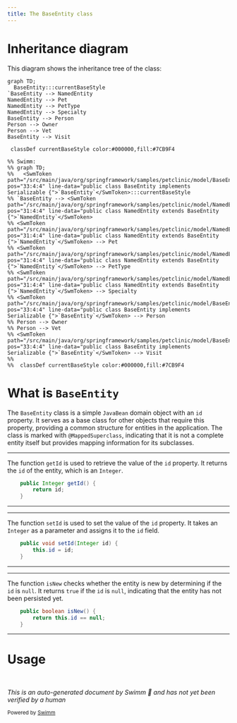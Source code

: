 ```yaml
---
title: The BaseEntity class
---
```

# Inheritance diagram

This diagram shows the inheritance tree of the class:

```mermaid
graph TD;
  BaseEntity:::currentBaseStyle
`BaseEntity --> NamedEntity
NamedEntity --> Pet
NamedEntity --> PetType
NamedEntity --> Specialty
BaseEntity --> Person
Person --> Owner
Person --> Vet
BaseEntity --> Visit

 classDef currentBaseStyle color:#000000,fill:#7CB9F4

%% Swimm:
%% graph TD;
%%   <SwmToken path="/src/main/java/org/springframework/samples/petclinic/model/BaseEntity.java" pos="33:4:4" line-data="public class BaseEntity implements Serializable {">`BaseEntity`</SwmToken>:::currentBaseStyle
%% `BaseEntity --> <SwmToken path="/src/main/java/org/springframework/samples/petclinic/model/NamedEntity.java" pos="31:4:4" line-data="public class NamedEntity extends BaseEntity {">`NamedEntity`</SwmToken>
%% <SwmToken path="/src/main/java/org/springframework/samples/petclinic/model/NamedEntity.java" pos="31:4:4" line-data="public class NamedEntity extends BaseEntity {">`NamedEntity`</SwmToken> --> Pet
%% <SwmToken path="/src/main/java/org/springframework/samples/petclinic/model/NamedEntity.java" pos="31:4:4" line-data="public class NamedEntity extends BaseEntity {">`NamedEntity`</SwmToken> --> PetType
%% <SwmToken path="/src/main/java/org/springframework/samples/petclinic/model/NamedEntity.java" pos="31:4:4" line-data="public class NamedEntity extends BaseEntity {">`NamedEntity`</SwmToken> --> Specialty
%% <SwmToken path="/src/main/java/org/springframework/samples/petclinic/model/BaseEntity.java" pos="33:4:4" line-data="public class BaseEntity implements Serializable {">`BaseEntity`</SwmToken> --> Person
%% Person --> Owner
%% Person --> Vet
%% <SwmToken path="/src/main/java/org/springframework/samples/petclinic/model/BaseEntity.java" pos="33:4:4" line-data="public class BaseEntity implements Serializable {">`BaseEntity`</SwmToken> --> Visit
%% 
%%  classDef currentBaseStyle color:#000000,fill:#7CB9F4
```

# What is <SwmToken path="/src/main/java/org/springframework/samples/petclinic/model/BaseEntity.java" pos="33:4:4" line-data="public class BaseEntity implements Serializable {">`BaseEntity`</SwmToken>

The <SwmToken path="/src/main/java/org/springframework/samples/petclinic/model/BaseEntity.java" pos="33:4:4" line-data="public class BaseEntity implements Serializable {">`BaseEntity`</SwmToken> class is a simple <SwmToken path="src/main/java/org/springframework/samples/petclinic/model/BaseEntity.java" pos="26:5:5" line-data=" * Simple JavaBean domain object with an id property. Used as a base class for objects">`JavaBean`</SwmToken> domain object with an <SwmToken path="src/main/java/org/springframework/samples/petclinic/model/BaseEntity.java" pos="40:3:3" line-data="		return id;">`id`</SwmToken> property. It serves as a base class for other objects that require this property, providing a common structure for entities in the application. The class is marked with <SwmToken path="src/main/java/org/springframework/samples/petclinic/model/BaseEntity.java" pos="32:0:1" line-data="@MappedSuperclass">`@MappedSuperclass`</SwmToken>, indicating that it is not a complete entity itself but provides mapping information for its subclasses.

<SwmSnippet path="/src/main/java/org/springframework/samples/petclinic/model/BaseEntity.java" line="39">

---

The function <SwmToken path="src/main/java/org/springframework/samples/petclinic/model/BaseEntity.java" pos="39:5:5" line-data="	public Integer getId() {">`getId`</SwmToken> is used to retrieve the value of the <SwmToken path="src/main/java/org/springframework/samples/petclinic/model/BaseEntity.java" pos="40:3:3" line-data="		return id;">`id`</SwmToken> property. It returns the <SwmToken path="src/main/java/org/springframework/samples/petclinic/model/BaseEntity.java" pos="40:3:3" line-data="		return id;">`id`</SwmToken> of the entity, which is an <SwmToken path="src/main/java/org/springframework/samples/petclinic/model/BaseEntity.java" pos="39:3:3" line-data="	public Integer getId() {">`Integer`</SwmToken>.

```java
	public Integer getId() {
		return id;
	}
```

---

</SwmSnippet>

<SwmSnippet path="/src/main/java/org/springframework/samples/petclinic/model/BaseEntity.java" line="43">

---

The function <SwmToken path="src/main/java/org/springframework/samples/petclinic/model/BaseEntity.java" pos="43:5:5" line-data="	public void setId(Integer id) {">`setId`</SwmToken> is used to set the value of the <SwmToken path="src/main/java/org/springframework/samples/petclinic/model/BaseEntity.java" pos="43:9:9" line-data="	public void setId(Integer id) {">`id`</SwmToken> property. It takes an <SwmToken path="src/main/java/org/springframework/samples/petclinic/model/BaseEntity.java" pos="43:7:7" line-data="	public void setId(Integer id) {">`Integer`</SwmToken> as a parameter and assigns it to the <SwmToken path="src/main/java/org/springframework/samples/petclinic/model/BaseEntity.java" pos="43:9:9" line-data="	public void setId(Integer id) {">`id`</SwmToken> field.

```java
	public void setId(Integer id) {
		this.id = id;
	}
```

---

</SwmSnippet>

<SwmSnippet path="/src/main/java/org/springframework/samples/petclinic/model/BaseEntity.java" line="47">

---

The function <SwmToken path="src/main/java/org/springframework/samples/petclinic/model/BaseEntity.java" pos="47:5:5" line-data="	public boolean isNew() {">`isNew`</SwmToken> checks whether the entity is new by determining if the <SwmToken path="src/main/java/org/springframework/samples/petclinic/model/BaseEntity.java" pos="48:5:5" line-data="		return this.id == null;">`id`</SwmToken> is <SwmToken path="src/main/java/org/springframework/samples/petclinic/model/BaseEntity.java" pos="48:9:9" line-data="		return this.id == null;">`null`</SwmToken>. It returns `true` if the <SwmToken path="src/main/java/org/springframework/samples/petclinic/model/BaseEntity.java" pos="48:5:5" line-data="		return this.id == null;">`id`</SwmToken> is <SwmToken path="src/main/java/org/springframework/samples/petclinic/model/BaseEntity.java" pos="48:9:9" line-data="		return this.id == null;">`null`</SwmToken>, indicating that the entity has not been persisted yet.

```java
	public boolean isNew() {
		return this.id == null;
	}
```

---

</SwmSnippet>

# Usage

&nbsp;

*This is an auto-generated document by Swimm 🌊 and has not yet been verified by a human*

<SwmMeta version="3.0.0" repo-id="Z2l0aHViJTNBJTNBc3ByaW5nLXBldGNsaW5pYyUzQSUzQXVtYWxpbmdhc3dhbWk=" repo-name="spring-petclinic"><sup>Powered by [Swimm](https://app.swimm.io/)</sup></SwmMeta>
